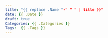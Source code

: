 ```yaml
---
title: "{{ replace .Name "-" " " | title }}"
date: {{ .Date }}
draft: true
Categories: {{ .Categories }}
Tags:  {{ .Tags }}
---
```

